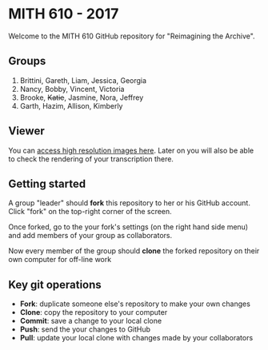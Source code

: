 # MITH 610 - 2017

Welcome to the MITH 610 GitHub repository for "Reimagining the Archive".

## Groups
1. Brittini, Gareth, Liam, Jessica, Georgia
2. Nancy, Bobby, Vincent, Victoria
3. Brooke, ~~Katie~~, Jasmine, Nora, Jeffrey
4. Garth, Hazim, Allison, Kimberly

## Viewer

You can [access high resolution images here](http://umd-mith.github.io/sga-lab/TimeIsFlying/). Later on you will also be able to check the rendering of your transcription there.

## Getting started

A group "leader" should **fork** this repository to her or his GitHub account. Click "fork" on the top-right corner of the screen.

Once forked, go to the your fork's settings (on the right hand side menu) and add members of your group as collaborators.

Now every member of the group should **clone** the forked repository on their own computer for off-line work

## Key git operations

* **Fork**: duplicate someone else's repository to make your own changes
* **Clone**: copy the repository to your computer
* **Commit**: save a change to your local clone
* **Push**: send the your changes to GitHub 
* **Pull**: update your local clone with changes made by your collaborators

